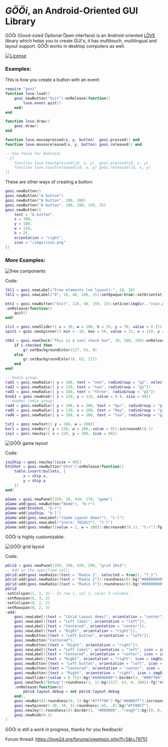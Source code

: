 # _GÖÖi_, an Android-Oriented GUI Library

GÖÖi (Good-sized Öptional Öpen interface) is an Android-oriented [LÖVE](https://love2d.org/) library which helps you to create GUI's, it has multitouch, multilingual and layout support. GÖÖi works in desktop computers as well.

[![License](http://img.shields.io/:license-MIT-blue.svg)](http://doge.mit-license.org)

### Examples:

This is how you create a button with an event:

```lua
require "gooi"
function love.load()
	gooi.newButton("Exit"):onRelease(function()
		love.event.quit()
	end)
end

function love.draw()
	gooi.draw()
end

function love.mousepressed(x, y, button)  gooi.pressed() end
function love.mousereleased(x, y, button) gooi.released() end

-- Use these for Android:
--[[
	function love.touchpressed(id, x, y)  gooi.pressed(id, x, y)
	function love.touchreleased(id, x, y) gooi.released(id, x, y)
]]
```

These are other ways of creating a button:

```lua
gooi.newButton()
gooi.newButton("A button")
gooi.newButton("A button", 100, 100)
gooi.newButton("A button", 100, 100, 150, 25)
gooi.newButton({
	text = "A button",
	x = 100,
	y = 100,
	w = 150,
	h = 25,
	orientation = "right",
	icon = "/imgs/icon.png"
})
```

### More Examples:

![free components](http://s32.postimg.org/owuec96j9/no_layout.gif)

Code:
```lua
lbl1 = gooi.newLabel("Free elements (no layout):", 10, 10)
lbl2 = gooi.newLabel("0", 10, 40, 100, 25):setOpaque(true):setOrientation("center")

btn1 = gooi.newButton("Exit", 120, 40, 150, 25):setIcon(imgDir.."coin.png"):bg({255, 0, 0})
:onRelease(function()
	quit()
end)

sli1 = gooi.newSlider({ x = 10, w = 100, h = 25, y = 70, value = 0.2})
spin1 = gooi.newSpinner({ min = -10, max = 50, value = 33, x = 120, y = 70, w = 150, h = 25})

chb1 = gooi.newCheck("This is a cool check box", 10, 200, 200):onRelease(function(c)
	if c.checked then
		gr.setBackgroundColor(127, 63, 0)
	else
		gr.setBackgroundColor(0, 63, 127)
	end
end)

-- Radio group:
rad1 = gooi.newRadio({ y = 100, text = "one", radioGroup = "g1", selected = true})
rad2 = gooi.newRadio({ y = 130, text = "two", radioGroup = "g1"})
rad3 = gooi.newRadio({ y = 160, text = "three", radioGroup = "g1"})
knob1 = gooi.newKnob({ x = 120, y = 110, value = 0.9, size = 60})
-- Anoher radio group:
rad4 = gooi.newRadio({ y = 100, x = 200, text = "Apr", radioGroup = "g2", selected = true})
rad5 = gooi.newRadio({ y = 130, x = 200, text = "May", radioGroup = "g2"})
rad6 = gooi.newRadio({ y = 160, x = 200, text = "Jun", radioGroup = "g2"})

txt1 = gooi.newText({ y = 260, w = 200})
bar1 = gooi.newBar({ y = 230, w = 200, value = 0}):increaseAt(0.1)
joy1 = gooi.newJoy({ x = 220, y = 200, size = 80})
```

![GÖÖi game layout](http://s32.postimg.org/6rw56691x/game_layout.gif)

Code:
```lua
joyShip = gooi.newJoy({size = 60})
btnShot = gooi.newButton("Shot"):onRelease(function()
	table.insert(bullets, {
		x = ship.x,
		y = ship.y
	})
end)

pGame = gooi.newPanel(350, 10, 420, 270, "game")
pGame:add(gooi.newButton("Bomb"), "b-r")
pGame:add(btnShot, "b-r")
pGame:add(joyShip, "b-l")
pGame:add(gooi.newLabel("(Game Layout demo)"), "t-l")
pGame:add(gooi.newLabel("Score: 702013"), "t-l")
pGame:add(gooi.newBar({value = 1, w = 100}):decreaseAt(0.1), "t-r"):fg("#FFFFFF")
```

GÖÖi is highly customizable:

![GÖÖi grid layout](http://s32.postimg.org/qs06qkgnp/grid_layout.gif)

Code:
```lua
pGrid = gooi.newPanel(350, 290, 420, 290, "grid 10x3")
-- Add in the specified cell:
pGrid:add(gooi.newRadio({text = "Radio 1", selected = true}), "7,1")
pGrid:add(gooi.newRadio({text = "Radio 2"}):roundness(0):bg("#00000000"):fg("#00ff00"), "8,1")
pGrid:add(gooi.newRadio({text = "Radio 3"}):roundness(0):bg("#00000000"):border(1, "#000000"):fg("#ff7700"), "9,1")
pGrid
:setColspan(1, 1, 3)-- In row 1, col 1, cover 3 columns.
:setRowspan(6, 3, 2)
:setColspan(8, 2, 2)
:setRowspan(8, 2, 3)
:add(
	gooi.newLabel({text = "(Grid Layout demo)", orientation = "center"}),
	gooi.newLabel({text = "Left label", orientation = "left"}),
	gooi.newLabel({text = "Centered", orientation = "center"}),
	gooi.newLabel({text = "Right", orientation = "right"}),
	gooi.newButton({text = "Left button", orientation = "left"}),
	gooi.newButton("Centered"),
	gooi.newButton({text = "Right", orientation = "right"}),
	gooi.newLabel({text = "Left label", orientation = "left", icon = imgDir.."coin.png"}),
	gooi.newLabel({text = "Centered", orientation = "center", icon = imgDir.."coin.png"}),
	gooi.newLabel({text = "Right", orientation = "right", icon = imgDir.."coin.png"}),
	gooi.newButton({text = "Left button", orientation = "left", icon = imgDir.."medal.png"}),
	gooi.newButton({text = "Centered", orientation = "center", icon = imgDir.."medal.png"}),
	gooi.newButton({text = "Right", orientation = "right", icon = imgDir.."medal.png"}),
	gooi.newSlider({value = 0.75}):bg("#00000000"):border(3, "#00ff00"):fg({255, 0, 0}),
	gooi.newCheck("Debug"):roundness(1, 1):bg({127, 63, 0, 200}):fg("#00ffff"):border(1, "#ffff00")
	:onRelease(function(c)
		pGrid.layout.debug = not pGrid.layout.debug
	end),
	gooi.newBar(0):roundness(0, 1):bg("#77ff00"):fg("#8800ff"):increaseAt(0.05),
	gooi.newSpinner(-10, 30, 3):roundness(.65, .8):bg("#ff00ff"),
	gooi.newJoy():roundness(0):border(1, "#000000", "rough"):bg({0, 0, 0, 0}),
	gooi.newKnob(0.2)
)
```

GÖÖi is still a work in progress, thanks for you feedback!

Forum thread: https://love2d.org/forums/viewtopic.php?f=5&t=79751
